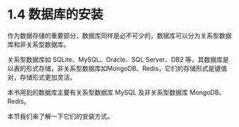 # 1.4 数据库的安装

作为数据存储的重要部分，数据库同样是必不可少的，数据库可以分为关系型数据库和非关系型数据库。

关系型数据库如 SQLite、MySQL、Oracle、SQL Server、DB2 等，其数据库是以表的形式存储，非关系型数据库如MongoDB、Redis，它们的存储形式是键值对，存储形式更加灵活。

本书用到的数据库主要有关系型数据库 MySQL 及非关系型数据库 MongoDB、Redis。

本节我们来了解一下它们的安装方式。

